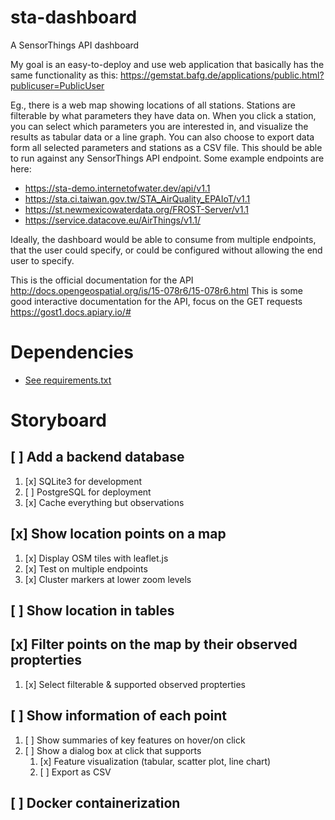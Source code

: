 # sta-dashboard
A SensorThings API dashboard

My goal is an easy-to-deploy and use web application that basically has the same functionality as this: https://gemstat.bafg.de/applications/public.html?publicuser=PublicUser
 
Eg., there is a web map showing locations of all stations. Stations are filterable by what parameters they have data on. When you click a station, you can select which parameters you are interested in, and visualize the results as tabular data or a line graph. You can also choose to export data form all selected parameters and stations as a CSV file. This should be able to run against any SensorThings API endpoint. Some example endpoints are here:
 
* https://sta-demo.internetofwater.dev/api/v1.1
* https://sta.ci.taiwan.gov.tw/STA_AirQuality_EPAIoT/v1.1
* https://st.newmexicowaterdata.org/FROST-Server/v1.1
* https://service.datacove.eu/AirThings/v1.1/
 
Ideally, the dashboard would be able to consume from multiple endpoints, that the user could specify, or could be configured without allowing the end user to specify.
 
This is the official documentation for the API http://docs.opengeospatial.org/is/15-078r6/15-078r6.html
This is some good interactive documentation for the API, focus on the GET requests https://gost1.docs.apiary.io/#

# Dependencies
- [See requirements.txt](requirements.txt)

# Storyboard
## [ ] Add a backend database
1. [x] SQLite3 for development
2. [ ] PostgreSQL for deployment
3. [x] Cache everything but observations
## [x] Show location points on a map
1. [x] Display OSM tiles with leaflet.js
2. [x] Test on multiple endpoints
3. [x] Cluster markers at lower zoom levels
## [ ] Show location in tables
## [x] Filter points on the map by their observed propterties
1. [x] Select filterable & supported observed propterties
## [ ] Show information of each point
1. [ ] Show summaries of key features on hover/on click
2. [ ] Show a dialog box at click that supports
    1. [x] Feature visualization (tabular, scatter plot, line chart)
    2. [ ] Export as CSV
## [ ] Docker containerization
